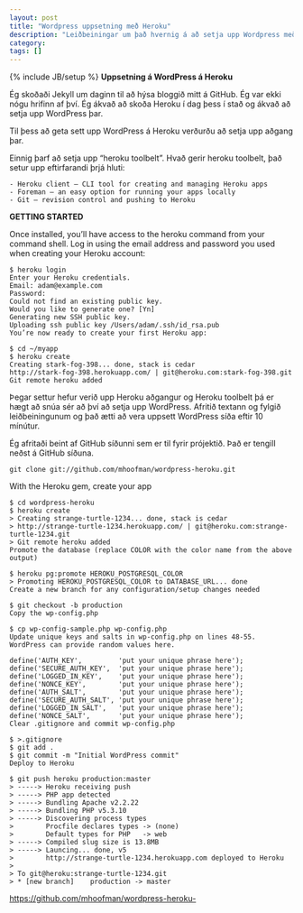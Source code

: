 ```yaml
---
layout: post
title: "Wordpress uppsetning með Heroku"
description: "Leiðbeiningar um það hvernig á að setja upp Wordpress með Heroku"
category: 
tags: []
---
```

{% include JB/setup %}
**Uppsetning á WordPress á Heroku**

Ég skoðaði Jekyll um daginn til að hýsa bloggið mitt á GitHub. Ég var ekki nógu hrifinn af því. Ég ákvað að skoða Heroku í dag þess í stað og ákvað að setja upp WordPress þar.

Til þess að geta sett upp WordPress á Heroku verðurðu að setja upp aðgang þar.

Einnig þarf að setja upp “heroku toolbelt”. Hvað gerir heroku toolbelt, það setur upp eftirfarandi þrjá hluti:

	- Heroku client – CLI tool for creating and managing Heroku apps
	- Foreman – an easy option for running your apps locally
	- Git – revision control and pushing to Heroku

**GETTING STARTED**

Once installed, you’ll have access to the heroku command from your command shell. Log in using the email address and password you used when creating your Heroku account:

```
$ heroku login
Enter your Heroku credentials.
Email: adam@example.com
Password:
Could not find an existing public key.
Would you like to generate one? [Yn]
Generating new SSH public key.
Uploading ssh public key /Users/adam/.ssh/id_rsa.pub
You’re now ready to create your first Heroku app:
```

```
$ cd ~/myapp
$ heroku create
Creating stark-fog-398... done, stack is cedar
http://stark-fog-398.herokuapp.com/ | git@heroku.com:stark-fog-398.git
Git remote heroku added
```

Þegar settur hefur verið upp Heroku aðgangur og Heroku toolbelt þá er hægt að snúa sér að því að setja upp WordPress. Afritið textann og fylgið leiðbeiningunum og það ætti að vera uppsett WordPress síða eftir 10 mínútur.

Ég afritaði beint af GitHub síðunni sem er til fyrir prójektið. Það er tengill neðst á GitHub síðuna.

```
git clone git://github.com/mhoofman/wordpress-heroku.git
```

With the Heroku gem, create your app

```
$ cd wordpress-heroku
$ heroku create
> Creating strange-turtle-1234... done, stack is cedar
> http://strange-turtle-1234.herokuapp.com/ | git@heroku.com:strange-turtle-1234.git
> Git remote heroku added
Promote the database (replace COLOR with the color name from the above output)

$ heroku pg:promote HEROKU_POSTGRESQL_COLOR
> Promoting HEROKU_POSTGRESQL_COLOR to DATABASE_URL... done
Create a new branch for any configuration/setup changes needed

$ git checkout -b production
Copy the wp-config.php

$ cp wp-config-sample.php wp-config.php
Update unique keys and salts in wp-config.php on lines 48-55. WordPress can provide random values here.

define('AUTH_KEY',         'put your unique phrase here');
define('SECURE_AUTH_KEY',  'put your unique phrase here');
define('LOGGED_IN_KEY',    'put your unique phrase here');
define('NONCE_KEY',        'put your unique phrase here');
define('AUTH_SALT',        'put your unique phrase here');
define('SECURE_AUTH_SALT', 'put your unique phrase here');
define('LOGGED_IN_SALT',   'put your unique phrase here');
define('NONCE_SALT',       'put your unique phrase here');
Clear .gitignore and commit wp-config.php

$ >.gitignore
$ git add .
$ git commit -m "Initial WordPress commit"
Deploy to Heroku

$ git push heroku production:master
> -----> Heroku receiving push
> -----> PHP app detected
> -----> Bundling Apache v2.2.22
> -----> Bundling PHP v5.3.10
> -----> Discovering process types
>        Procfile declares types -> (none)
>        Default types for PHP   -> web
> -----> Compiled slug size is 13.8MB
> -----> Launcing... done, v5
>        http://strange-turtle-1234.herokuapp.com deployed to Heroku
>
> To git@heroku:strange-turtle-1234.git
> * [new branch]    production -> master
```

https://github.com/mhoofman/wordpress-heroku-
